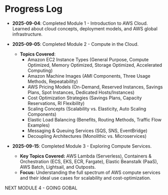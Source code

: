 # Progress Log

- **2025-09-04**: Completed Module 1 - Introduction to AWS Cloud. Learned about cloud concepts, deployment models, and AWS global infrastructure.

- **2025-09-05**: Completed Module 2 - Compute in the Cloud. 
  - **Topics Covered**: 
    - Amazon EC2 Instance Types (General Purpose, Compute Optimized, Memory Optimized, Storage Optimized, Accelerated Computing)
    - Amazon Machine Images (AMI Components, Three Usage Methods, Repeatability)
    - AWS Pricing Models (On-Demand, Reserved Instances, Savings Plans, Spot Instances, Dedicated Hosts/Instances)
    - Cost Optimization Strategies (Savings Plans, Capacity Reservations, RI Flexibility)
    - Scaling Concepts (Scalability vs. Elasticity, Auto Scaling Components)
    - Elastic Load Balancing (Benefits, Routing Methods, Traffic Flow Examples)
    - Messaging & Queuing Services (SQS, SNS, EventBridge)
    - Decoupling Architectures (Monolithic vs. Microservices)

- **2025-09-15**: Completed Module 3 - Exploring Compute Services.
  - **Key Topics Covered:** AWS Lambda (Serverless), Containers & Orchestration (ECS, EKS, ECR, Fargate), Elastic Beanstalk (PaaS), AWS Batch, Lightsail, and Outposts.
  - **Focus:** Understanding the full spectrum of AWS compute services and their ideal use cases for scalability and cost-optimization.

NEXT MODULE 4 - GOING GOBAL 
